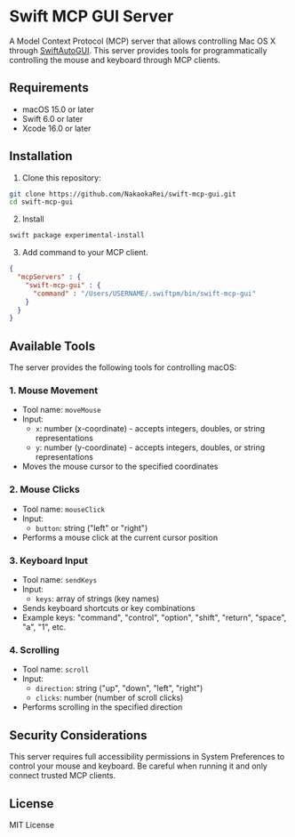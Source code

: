 # Swift MCP GUI Server

A Model Context Protocol (MCP) server that allows controlling Mac OS X through [SwiftAutoGUI](https://github.com/NakaokaRei/SwiftAutoGUI). This server provides tools for programmatically controlling the mouse and keyboard through MCP clients.

## Requirements

- macOS 15.0 or later
- Swift 6.0 or later
- Xcode 16.0 or later

## Installation

1. Clone this repository:
```bash
git clone https://github.com/NakaokaRei/swift-mcp-gui.git
cd swift-mcp-gui
```

2. Install
```bash
swift package experimental-install
```

3. Add command to your MCP client.
```json
{
  "mcpServers" : {
    "swift-mcp-gui" : {
      "command" : "/Users/USERNAME/.swiftpm/bin/swift-mcp-gui"
    }
  }
}

```

## Available Tools

The server provides the following tools for controlling macOS:

### 1. Mouse Movement
- Tool name: `moveMouse`
- Input:
  - `x`: number (x-coordinate) - accepts integers, doubles, or string representations
  - `y`: number (y-coordinate) - accepts integers, doubles, or string representations
- Moves the mouse cursor to the specified coordinates

### 2. Mouse Clicks
- Tool name: `mouseClick`
- Input:
  - `button`: string ("left" or "right")
- Performs a mouse click at the current cursor position

### 3. Keyboard Input
- Tool name: `sendKeys`
- Input:
  - `keys`: array of strings (key names)
- Sends keyboard shortcuts or key combinations
- Example keys: "command", "control", "option", "shift", "return", "space", "a", "1", etc.

### 4. Scrolling
- Tool name: `scroll`
- Input:
  - `direction`: string ("up", "down", "left", "right")
  - `clicks`: number (number of scroll clicks)
- Performs scrolling in the specified direction

## Security Considerations

This server requires full accessibility permissions in System Preferences to control your mouse and keyboard. Be careful when running it and only connect trusted MCP clients.

## License

MIT License 
